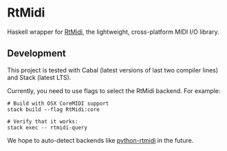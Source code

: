 # RtMidi

Haskell wrapper for [RtMidi](http://www.music.mcgill.ca/~gary/rtmidi/), the lightweight, cross-platform MIDI I/O library.

## Development

This project is tested with Cabal (latest versions of last two compiler lines) and Stack (latest LTS).

Currently, you need to use flags to select the RtMidi backend. For example:

    # Build with OSX CoreMIDI support
    stack build --flag RtMidi:core

    # Verify that it works:
    stack exec -- rtmidi-query

We hope to auto-detect backends like [python-rtmidi](https://github.com/SpotlightKid/python-rtmidi/blob/master/setup.py) in the future.
